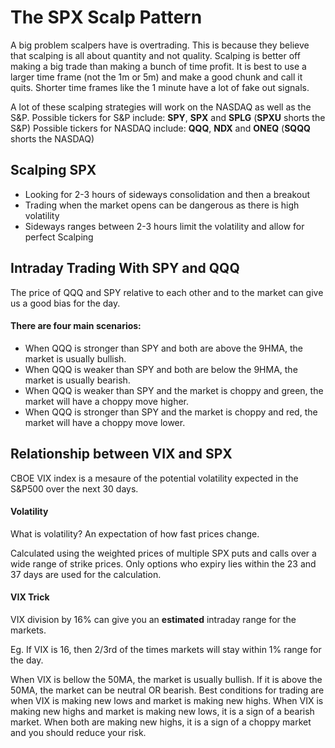 # The SPX Scalp Pattern

A big problem scalpers have is overtrading. This is because they believe that scalping
is all about quantity and not quality. Scalping is better off making a big trade than
making a bunch of time profit. It is best to use a larger time frame (not the 1m or 5m)
and make a good chunk and call it quits. Shorter time frames like the 1 minute have a 
lot of fake out signals.

A lot of these scalping strategies will work on the NASDAQ as well as the S&P.
Possible tickers for S&P include: **SPY**, **SPX** and **SPLG** (**SPXU** shorts the S&P)
Possible tickers for NASDAQ include: **QQQ**, **NDX** and **ONEQ** (**SQQQ** shorts the NASDAQ)


## Scalping SPX
- Looking for 2-3 hours of sideways consolidation and then a breakout
- Trading when the market opens can be dangerous as there is high volatility
- Sideways ranges between 2-3 hours limit the volatility and allow for perfect Scalping


## Intraday Trading With SPY and QQQ
The price of QQQ and SPY relative to each other and to the market can give us a good bias
for the day.

#### There are four main scenarios:
- When QQQ is stronger than SPY and both are above the 9HMA, the market is usually bullish.
- When QQQ is weaker than SPY and both are below the 9HMA, the market is usually bearish.
- When QQQ is weaker than SPY and the market is choppy and green, the market will have a 
  choppy move higher.
- When QQQ is stronger than SPY and the market is choppy and red, the market will have a 
  choppy move lower.


## Relationship between VIX and SPX
CBOE VIX index is a mesaure of the potential volatility expected in the S&P500 over the next
30 days.

#### Volatility
What is volatility? An expectation of how fast prices change.

Calculated using the weighted prices of multiple SPX puts and calls over a wide range of strike
prices. Only options who expiry lies within the 23 and 37 days are used for the calculation.

#### VIX Trick
VIX division by 16% can give you an **estimated** intraday range for the markets.

Eg. If VIX is 16, then 2/3rd of the times markets will stay within 1% range for the day.

When VIX is bellow the 50MA, the market is usually bullish. If it is above the 50MA, the market
can be neutral OR bearish. Best conditions for trading are when VIX is making new lows and market
is making new highs. When VIX is making new highs and market is making new lows, it is a sign of
a bearish market. When both are making new highs, it is a sign of a choppy market and you should
reduce your risk.


